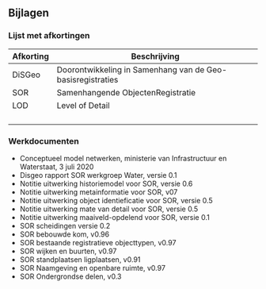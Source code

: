 ## Bijlagen

### Lijst met afkortingen

| Afkorting |   Beschrijving                                                |
|---|---|
|DiSGeo     |   Doorontwikkeling in Samenhang van de Geo-basisregistraties  |
|SOR        |   Samenhangende ObjectenRegistratie                           |
|LOD  |     Level of Detail  | 
|   |   |
|   |   |
|   |   |
|   |   |


### Werkdocumenten

- Conceptueel model netwerken, ministerie van Infrastructuur en Waterstaat, 3 juli 2020
- Disgeo rapport SOR werkgroep Water, versie 0.1
- Notitie uitwerking historiemodel voor SOR, versie 0.6
- Notitie uitwerking metainformatie voor SOR, v07
- Notitie uitwerking object identieficatie voor SOR, versie 0.5
- Notitie uitwerking mate van detail voor SOR, versie 0.5
- Notitie uitwerking maaiveld-opdelend voor SOR, versie 0.1
- SOR scheidingen versie 0.2
- SOR bebouwde kom, v0.96
- SOR bestaande registratieve objecttypen, v0.97
- SOR wijken en buurten, v0.97
- SOR standplaatsen ligplaatsen, v0.91 
- SOR Naamgeving en openbare ruimte, v0.97
- SOR Ondergrondse delen, v0.3

